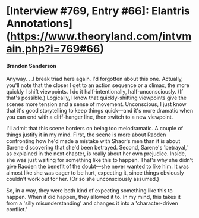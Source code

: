 # [Interview #769, Entry #66]: Elantris Annotations](https://www.theoryland.com/intvmain.php?i=769#66)

#### Brandon Sanderson

Anyway. . .I break triad here again. I'd forgotten about this one. Actually, you'll note that the closer I get to an action sequence or a climax, the more quickly I shift viewpoints. I do it half-intentionally, half-unconsciously. (If that's possible.) Logically, I know that quickly-shifting viewpoints give the scenes more tension and a sense of movement. Unconscious, I just know that it's good storytelling to keep things quick—and it's more dramatic when you can end with a cliff-hanger line, then switch to a new viewpoint.

I'll admit that this scene borders on being too melodramatic. A couple of things justify it in my mind. First, the scene is more about Raoden confronting how he'd made a mistake with Shaor's men than it is about Sarene discovering that she'd been betrayed. Second, Sarene's 'betrayal,' as explained in the next chapter, is really about her own prejudice. Inside, she was just waiting for something like this to happen. That's why she didn't give Raoden the benefit of the doubt—she never wanted to like him. It was almost like she was eager to be hurt, expecting it, since things obviously couldn't work out for her. (Or so she unconsciously assumed.)

So, in a way, they were both kind of expecting something like this to happen. When it did happen, they allowed it to. In my mind, this takes it from a 'silly misunderstanding' and changes it into a 'character-driven conflict.'

